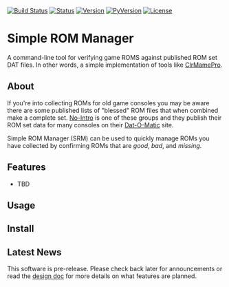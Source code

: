 [![Build Status](https://travis-ci.org/cmcginty/simple-rom-manager.svg?branch=master)](https://travis-ci.org/cmcginty/simple-rom-manager)
[![Status](https://img.shields.io/pypi/status/simple-rom-manager.svg)](https://pypi.python.org/pypi/simple-rom-manager)
[![Version](https://img.shields.io/pypi/v/simple-rom-manager.svg)](https://pypi.python.org/pypi/simple-rom-manager)
[![PyVersion](https://img.shields.io/pypi/pyversions/simple-rom-manager.svg)](https://www.python.org/)
[![License](https://img.shields.io/pypi/l/simple-rom-manager.svg)](https://github.com/cmcginty/simple-rom-manager/blob/master/LICENSE.md)

# Simple ROM Manager

A command-line tool for verifying game ROMS against published ROM set DAT files. In other words, a simple implementation of tools like [ClrMamePro](https://mamedev.emulab.it/clrmamepro/).

## About

If you're into collecting ROMs for old game consoles you may be aware there are some published lists of "blessed" ROM files that when combined make a complete set. [No-Intro](http://no-intro.org/) is one of these groups and they publish their ROM set data for many consoles on their [Dat-O-Matic](http://datomatic.no-intro.org/) site.

Simple ROM Manager (SRM) can be used to quickly manage ROMs you have collected by confirming ROMs that are _good_, _bad_, and _missing_.

## Features

* TBD

## Usage

## Install

## Latest News

This software is pre-release. Please check back later for announcements or read the [design doc](DESIGN.md) for more details on what features are planned.
